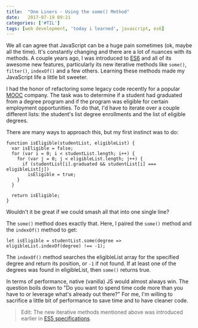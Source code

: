 ```yaml
---
title:  "One Liners - Using the some() Method"
date:   2017-07-19 09:21
categories: ['#TIL']
tags: [web development, 'today i learned', javascript, es6]
---
```


We all can agree that JavaScript can be a huge pain sometimes (ok, maybe all the time). It's constantly changing and there are a lot of nuances with its methods. A couple years ago, I was introduced to [ES6][1] and all of its awesome new features, particularly its new iterative methods like `some()`, `filter()`, `indexOf()` and a few others. Learning these methods made my JavaScript life a little bit sweeter.

I had the honor of refactoring some legacy code recently for a popular [MOOC][2] company. The task was to determine if a student had graduated from a degree program and if the program was eligible for certain employment opportunities. To do that, I'd have to iterate over a couple different lists: the student's list degree enrollments and the list of eligible degrees.

There are many ways to approach this, but my first instinct was to do:
```
function isEligible(studentList, eligibleList) {
  var isEligible = false;
  for (var i = 0; i < studentList.length; i++) {
    for (var j = 0; j < eligibleList.length; j++) {
      if (studentList[i].graduated && studentList[i] === eligibleList[j])
        isEligible = true;
    }
  }
  
  return isEligible;
}
```

Wouldn't it be great if we could smash all that into one single line?

The `some()` method does exactly that. Here, I paired the `some()` method and the `indexOf()` method to get:
```
let isEligible = studentList.some(degree => eligibleList.indexOf(degree) !== -1);
```

The `indexOf()` method searches the eligibleList array for the specified degree and return its position, or `-1` if not found. If at least one of the degrees was found in eligibleList, then `some()` returns true. 

In terms of performance, native (vanilla) JS would almost always win. The question boils down to "Do you want to spend time code more than you have to or leverage what's already out there?" For me, I'm willing to sacrifice a little bit of performance to save time and to have cleaner code.

> Edit: The new iterative methods mentioned above was introduced earlier in [ES5 specifications][3].

[1]: https://github.com/lukehoban/es6features
[2]: https://en.wikipedia.org/wiki/Massive_open_online_course
[3]: http://ecma-international.org/ecma-262/5.1/#sec-15.4.4.17
